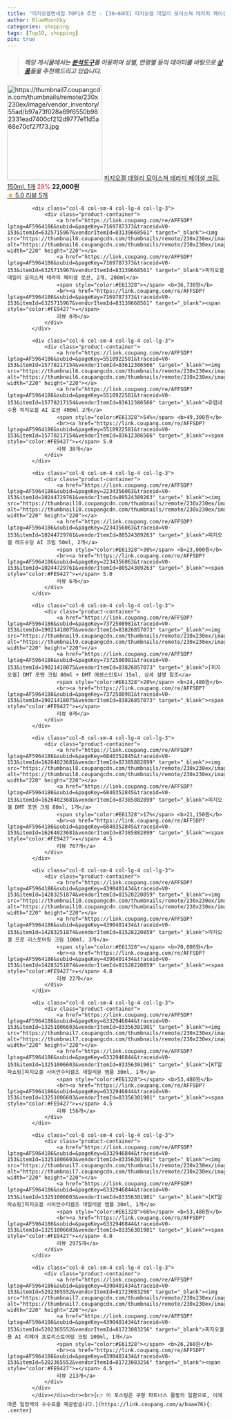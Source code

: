 ```yaml
---
title: "피지오겔면세점 TOP10 추천 - [30~60대] 피지오겔 데일리 모이스쳐 테라피 페이셜 크림, 150ml, 1개"
author: BlueMoonSky
categories: shopping
tags: [Top10, shopping]
pin: true
---
```


> ##### 해당 게시물에서는 [**분석도구**](https://itemscout.io/)를 이용하여 **성별**, **연령별** 등의 데이터를 바탕으로 [**상품**](https://link.coupang.com/a/baae76)들을 추천해드리고 있습니다.
<div class="container"><div class="row">
            <div class="col-6 col-sm-4 col-lg-4 col-lg-3">
                <div class="product-container">
                    <a href="https://link.coupang.com/re/AFFSDP?lptag=AF5964186&subid=&pageKey=6492007298&traceid=V0-153&itemId=14692254&vendorItemId=78479827844" target="_blank"><img src="https://thumbnail7.coupangcdn.com/thumbnails/remote/230x230ex/image/vendor_inventory/55ad/b97a73f028a69f6550b982331ead7400cf212d9777e11d5a68e70cf27f73.jpg" alt="https://thumbnail7.coupangcdn.com/thumbnails/remote/230x230ex/image/vendor_inventory/55ad/b97a73f028a69f6550b982331ead7400cf212d9777e11d5a68e70cf27f73.jpg" width="220" height="220"></a>
                    <a href="https://link.coupang.com/re/AFFSDP?lptag=AF5964186&subid=&pageKey=6492007298&traceid=V0-153&itemId=14692254&vendorItemId=78479827844" target="_blank">피지오겔 데일리 모이스쳐 테라피 페이셜 크림, 150ml, 1개</a>
                    <span style="color:#E61328">29%</span> <b>22,000원</b>
                    <br><a href="https://link.coupang.com/re/AFFSDP?lptag=AF5964186&subid=&pageKey=6492007298&traceid=V0-153&itemId=14692254&vendorItemId=78479827844" target="_blank"><span style="color:#FE9427">★</span> 5.0
                    리뷰 5개</a>
                </div>
            </div>
            
            <div class="col-6 col-sm-4 col-lg-4 col-lg-3">
                <div class="product-container">
                    <a href="https://link.coupang.com/re/AFFSDP?lptag=AF5964186&subid=&pageKey=7169787373&traceid=V0-153&itemId=6325715967&vendorItemId=83139668561" target="_blank"><img src="https://thumbnail6.coupangcdn.com/thumbnails/remote/230x230ex/image/vendor_inventory/bca4/70f43f512a1931af549889a75e9397c3c2ad144003e3d286d5be6c06bf32.jpg" alt="https://thumbnail6.coupangcdn.com/thumbnails/remote/230x230ex/image/vendor_inventory/bca4/70f43f512a1931af549889a75e9397c3c2ad144003e3d286d5be6c06bf32.jpg" width="220" height="220"></a>
                    <a href="https://link.coupang.com/re/AFFSDP?lptag=AF5964186&subid=&pageKey=7169787373&traceid=V0-153&itemId=6325715967&vendorItemId=83139668561" target="_blank">피지오겔 데일리 모이스쳐 테라피 페이셜 로션, 2개, 200ml</a>
                    <span style="color:#E61328"></span> <b>36,730원</b>
                    <br><a href="https://link.coupang.com/re/AFFSDP?lptag=AF5964186&subid=&pageKey=7169787373&traceid=V0-153&itemId=6325715967&vendorItemId=83139668561" target="_blank"><span style="color:#FE9427">★</span> 
                    리뷰 0개</a>
                </div>
            </div>
            
            <div class="col-6 col-sm-4 col-lg-4 col-lg-3">
                <div class="product-container">
                    <a href="https://link.coupang.com/re/AFFSDP?lptag=AF5964186&subid=&pageKey=5510922581&traceid=V0-153&itemId=15778217154&vendorItemId=83612386566" target="_blank"><img src="https://thumbnail6.coupangcdn.com/thumbnails/remote/230x230ex/image/vendor_inventory/9789/8b0b6729d76378015371527a102d9bc81f1de732c72a6e69549e2de356fa.jpg" alt="https://thumbnail6.coupangcdn.com/thumbnails/remote/230x230ex/image/vendor_inventory/9789/8b0b6729d76378015371527a102d9bc81f1de732c72a6e69549e2de356fa.jpg" width="220" height="220"></a>
                    <a href="https://link.coupang.com/re/AFFSDP?lptag=AF5964186&subid=&pageKey=5510922581&traceid=V0-153&itemId=15778217154&vendorItemId=83612386566" target="_blank">유럽내수용 피지오겔 AI 로션 400ml 2개</a>
                    <span style="color:#E61328">54%</span> <b>49,300원</b>
                    <br><a href="https://link.coupang.com/re/AFFSDP?lptag=AF5964186&subid=&pageKey=5510922581&traceid=V0-153&itemId=15778217154&vendorItemId=83612386566" target="_blank"><span style="color:#FE9427">★</span> 5.0
                    리뷰 38개</a>
                </div>
            </div>
            
            <div class="col-6 col-sm-4 col-lg-4 col-lg-3">
                <div class="product-container">
                    <a href="https://link.coupang.com/re/AFFSDP?lptag=AF5964186&subid=&pageKey=2234356063&traceid=V0-153&itemId=10244729761&vendorItemId=80524389263" target="_blank"><img src="https://thumbnail10.coupangcdn.com/thumbnails/remote/230x230ex/image/vendor_inventory/1592/ffd8f4948ea0e25847131a6a21c8cf41cffced8e681382a2bfc4b896cd28.jpg" alt="https://thumbnail10.coupangcdn.com/thumbnails/remote/230x230ex/image/vendor_inventory/1592/ffd8f4948ea0e25847131a6a21c8cf41cffced8e681382a2bfc4b896cd28.jpg" width="220" height="220"></a>
                    <a href="https://link.coupang.com/re/AFFSDP?lptag=AF5964186&subid=&pageKey=2234356063&traceid=V0-153&itemId=10244729761&vendorItemId=80524389263" target="_blank">피지오겔 레드수딩 AI 크림 50ml, 2개</a>
                    <span style="color:#E61328">30%</span> <b>23,000원</b>
                    <br><a href="https://link.coupang.com/re/AFFSDP?lptag=AF5964186&subid=&pageKey=2234356063&traceid=V0-153&itemId=10244729761&vendorItemId=80524389263" target="_blank"><span style="color:#FE9427">★</span> 5.0
                    리뷰 6개</a>
                </div>
            </div>
            
            <div class="col-6 col-sm-4 col-lg-4 col-lg-3">
                <div class="product-container">
                    <a href="https://link.coupang.com/re/AFFSDP?lptag=AF5964186&subid=&pageKey=7372508981&traceid=V0-153&itemId=19021418075&vendorItemId=83826857073" target="_blank"><img src="https://thumbnail9.coupangcdn.com/thumbnails/remote/230x230ex/image/vendor_inventory/1dd3/53c84ae578ebc4f76e41959c349a395ba7e508dc67678fbd32b32218b5f7.jpg" alt="https://thumbnail9.coupangcdn.com/thumbnails/remote/230x230ex/image/vendor_inventory/1dd3/53c84ae578ebc4f76e41959c349a395ba7e508dc67678fbd32b32218b5f7.jpg" width="220" height="220"></a>
                    <a href="https://link.coupang.com/re/AFFSDP?lptag=AF5964186&subid=&pageKey=7372508981&traceid=V0-153&itemId=19021418075&vendorItemId=83826857073" target="_blank">[피지오겔] DMT 포맨 크림 80ml + DMT 에센스인토너 15ml, 상세 설명 참조</a>
                    <span style="color:#E61328">20%</span> <b>24,480원</b>
                    <br><a href="https://link.coupang.com/re/AFFSDP?lptag=AF5964186&subid=&pageKey=7372508981&traceid=V0-153&itemId=19021418075&vendorItemId=83826857073" target="_blank"><span style="color:#FE9427">★</span> 
                    리뷰 0개</a>
                </div>
            </div>
            
            <div class="col-6 col-sm-4 col-lg-4 col-lg-3">
                <div class="product-container">
                    <a href="https://link.coupang.com/re/AFFSDP?lptag=AF5964186&subid=&pageKey=6840352845&traceid=V0-153&itemId=16264023681&vendorItemId=87385882899" target="_blank"><img src="https://thumbnail8.coupangcdn.com/thumbnails/remote/230x230ex/image/vendor_inventory/cda5/c65de18208ccf0d28fbf0617203afae48b5a1b61fa24b9d79de88502e295.jpg" alt="https://thumbnail8.coupangcdn.com/thumbnails/remote/230x230ex/image/vendor_inventory/cda5/c65de18208ccf0d28fbf0617203afae48b5a1b61fa24b9d79de88502e295.jpg" width="220" height="220"></a>
                    <a href="https://link.coupang.com/re/AFFSDP?lptag=AF5964186&subid=&pageKey=6840352845&traceid=V0-153&itemId=16264023681&vendorItemId=87385882899" target="_blank">피지오겔 DMT 포맨 크림 80ml, 1개</a>
                    <span style="color:#E61328">17%</span> <b>21,150원</b>
                    <br><a href="https://link.coupang.com/re/AFFSDP?lptag=AF5964186&subid=&pageKey=6840352845&traceid=V0-153&itemId=16264023681&vendorItemId=87385882899" target="_blank"><span style="color:#FE9427">★</span> 4.5
                    리뷰 767개</a>
                </div>
            </div>
            
            <div class="col-6 col-sm-4 col-lg-4 col-lg-3">
                <div class="product-container">
                    <a href="https://link.coupang.com/re/AFFSDP?lptag=AF5964186&subid=&pageKey=4390401434&traceid=V0-153&itemId=14283251874&vendorItemId=81528220859" target="_blank"><img src="https://thumbnail10.coupangcdn.com/thumbnails/remote/230x230ex/image/vendor_inventory/741a/b4bdca5692e2efe3588dc09a4616c059698998f67079cd3eee6f9107f54c.jpg" alt="https://thumbnail10.coupangcdn.com/thumbnails/remote/230x230ex/image/vendor_inventory/741a/b4bdca5692e2efe3588dc09a4616c059698998f67079cd3eee6f9107f54c.jpg" width="220" height="220"></a>
                    <a href="https://link.coupang.com/re/AFFSDP?lptag=AF5964186&subid=&pageKey=4390401434&traceid=V0-153&itemId=14283251874&vendorItemId=81528220859" target="_blank">피지오겔 프로 리스토어링 크림 100ml, 3개</a>
                    <span style="color:#E61328"></span> <b>70,000원</b>
                    <br><a href="https://link.coupang.com/re/AFFSDP?lptag=AF5964186&subid=&pageKey=4390401434&traceid=V0-153&itemId=14283251874&vendorItemId=81528220859" target="_blank"><span style="color:#FE9427">★</span> 4.0
                    리뷰 22개</a>
                </div>
            </div>
            
            <div class="col-6 col-sm-4 col-lg-4 col-lg-3">
                <div class="product-container">
                    <a href="https://link.coupang.com/re/AFFSDP?lptag=AF5964186&subid=&pageKey=6332946844&traceid=V0-153&itemId=13251006603&vendorItemId=83356301901" target="_blank"><img src="https://thumbnail7.coupangcdn.com/thumbnails/remote/230x230ex/image/vendor_inventory/89b4/781f62ec80433945be4719d2766247b81490bb09d9e0729759b9938b6c34.jpg" alt="https://thumbnail7.coupangcdn.com/thumbnails/remote/230x230ex/image/vendor_inventory/89b4/781f62ec80433945be4719d2766247b81490bb09d9e0729759b9938b6c34.jpg" width="220" height="220"></a>
                    <a href="https://link.coupang.com/re/AFFSDP?lptag=AF5964186&subid=&pageKey=6332946844&traceid=V0-153&itemId=13251006603&vendorItemId=83356301901" target="_blank">[KT알파쇼핑]피지오겔 사이언수티컬즈 데일리뮨 앰플 30ml, 1개</a>
                    <span style="color:#E61328"></span> <b>53,480원</b>
                    <br><a href="https://link.coupang.com/re/AFFSDP?lptag=AF5964186&subid=&pageKey=6332946844&traceid=V0-153&itemId=13251006603&vendorItemId=83356301901" target="_blank"><span style="color:#FE9427">★</span> 4.5
                    리뷰 156개</a>
                </div>
            </div>
            
            <div class="col-6 col-sm-4 col-lg-4 col-lg-3">
                <div class="product-container">
                    <a href="https://link.coupang.com/re/AFFSDP?lptag=AF5964186&subid=&pageKey=6332946844&traceid=V0-153&itemId=13251006603&vendorItemId=83356301901" target="_blank"><img src="https://thumbnail7.coupangcdn.com/thumbnails/remote/230x230ex/image/vendor_inventory/89b4/781f62ec80433945be4719d2766247b81490bb09d9e0729759b9938b6c34.jpg" alt="https://thumbnail7.coupangcdn.com/thumbnails/remote/230x230ex/image/vendor_inventory/89b4/781f62ec80433945be4719d2766247b81490bb09d9e0729759b9938b6c34.jpg" width="220" height="220"></a>
                    <a href="https://link.coupang.com/re/AFFSDP?lptag=AF5964186&subid=&pageKey=6332946844&traceid=V0-153&itemId=13251006603&vendorItemId=83356301901" target="_blank">[KT알파쇼핑]피지오겔 사이언수티컬즈 데일리뮨 앰플 30ml, 1개</a>
                    <span style="color:#E61328">66%</span> <b>53,480원</b>
                    <br><a href="https://link.coupang.com/re/AFFSDP?lptag=AF5964186&subid=&pageKey=6332946844&traceid=V0-153&itemId=13251006603&vendorItemId=83356301901" target="_blank"><span style="color:#FE9427">★</span> 4.0
                    리뷰 2975개</a>
                </div>
            </div>
            
            <div class="col-6 col-sm-4 col-lg-4 col-lg-3">
                <div class="product-container">
                    <a href="https://link.coupang.com/re/AFFSDP?lptag=AF5964186&subid=&pageKey=4390401434&traceid=V0-153&itemId=5202365552&vendorItemId=81723083256" target="_blank"><img src="https://thumbnail7.coupangcdn.com/thumbnails/remote/230x230ex/image/vendor_inventory/de5d/11199d56b1552ceaf08472198bad5b1ef17a92430d8ba27db04aeaf2d62d.png" alt="https://thumbnail7.coupangcdn.com/thumbnails/remote/230x230ex/image/vendor_inventory/de5d/11199d56b1552ceaf08472198bad5b1ef17a92430d8ba27db04aeaf2d62d.png" width="220" height="220"></a>
                    <a href="https://link.coupang.com/re/AFFSDP?lptag=AF5964186&subid=&pageKey=4390401434&traceid=V0-153&itemId=5202365552&vendorItemId=81723083256" target="_blank">피지오겔 용 AI 리페어 프로리스토어링 크림 100ml, 1개</a>
                    <span style="color:#E61328"></span> <b>26,260원</b>
                    <br><a href="https://link.coupang.com/re/AFFSDP?lptag=AF5964186&subid=&pageKey=4390401434&traceid=V0-153&itemId=5202365552&vendorItemId=81723083256" target="_blank"><span style="color:#FE9427">★</span> 4.5
                    리뷰 213개</a>
                </div>
            </div>
            </div></div><br><br>[👉 이 포스팅은 쿠팡 파트너스 활동의 일환으로, 이에 따른 일정액의 수수료를 제공받습니다.](https://link.coupang.com/a/baae76){: .center}